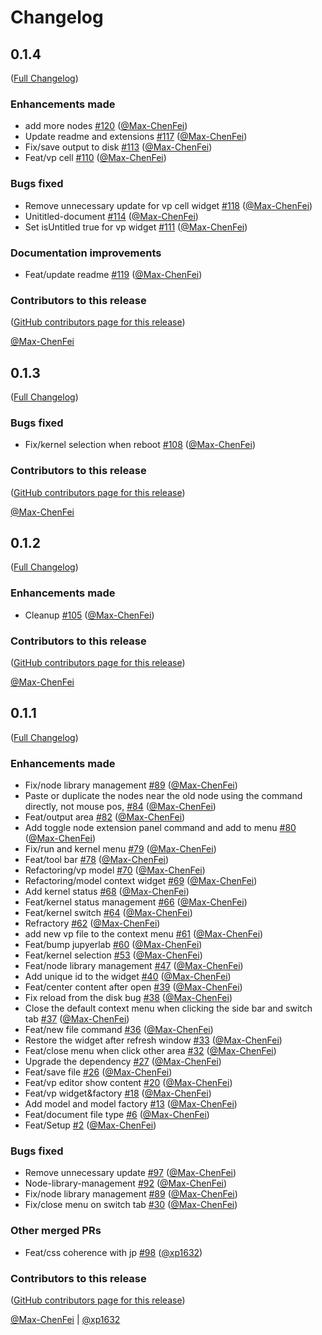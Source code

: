 # Changelog

<!-- <START NEW CHANGELOG ENTRY> -->

## 0.1.4

([Full Changelog](https://github.com/Max-ChenFei/VisualProgramming4JupyterLab/compare/v0.1.3...52982f6f06b748b0a999052cee95b7d9c8510608))

### Enhancements made

- add more nodes [#120](https://github.com/Max-ChenFei/VisualProgramming4JupyterLab/pull/120) ([@Max-ChenFei](https://github.com/Max-ChenFei))
- Update readme and extensions [#117](https://github.com/Max-ChenFei/VisualProgramming4JupyterLab/pull/117) ([@Max-ChenFei](https://github.com/Max-ChenFei))
- Fix/save output to disk [#113](https://github.com/Max-ChenFei/VisualProgramming4JupyterLab/pull/113) ([@Max-ChenFei](https://github.com/Max-ChenFei))
- Feat/vp cell [#110](https://github.com/Max-ChenFei/VisualProgramming4JupyterLab/pull/110) ([@Max-ChenFei](https://github.com/Max-ChenFei))

### Bugs fixed

- Remove unnecessary update for vp cell widget [#118](https://github.com/Max-ChenFei/VisualProgramming4JupyterLab/pull/118) ([@Max-ChenFei](https://github.com/Max-ChenFei))
- Unititled-document [#114](https://github.com/Max-ChenFei/VisualProgramming4JupyterLab/pull/114) ([@Max-ChenFei](https://github.com/Max-ChenFei))
- Set isUntitled true for vp widget  [#111](https://github.com/Max-ChenFei/VisualProgramming4JupyterLab/pull/111) ([@Max-ChenFei](https://github.com/Max-ChenFei))

### Documentation improvements

- Feat/update readme [#119](https://github.com/Max-ChenFei/VisualProgramming4JupyterLab/pull/119) ([@Max-ChenFei](https://github.com/Max-ChenFei))

### Contributors to this release

([GitHub contributors page for this release](https://github.com/Max-ChenFei/VisualProgramming4JupyterLab/graphs/contributors?from=2023-08-05&to=2023-09-13&type=c))

[@Max-ChenFei](https://github.com/search?q=repo%3AMax-ChenFei%2FVisualProgramming4JupyterLab+involves%3AMax-ChenFei+updated%3A2023-08-05..2023-09-13&type=Issues)

<!-- <END NEW CHANGELOG ENTRY> -->

## 0.1.3

([Full Changelog](https://github.com/Max-ChenFei/VisualProgramming4JupyterLab/compare/v0.1.2...1a66fb4a0938eb1e0d4b8d986595f698db398dda))

### Bugs fixed

- Fix/kernel selection when reboot [#108](https://github.com/Max-ChenFei/VisualProgramming4JupyterLab/pull/108) ([@Max-ChenFei](https://github.com/Max-ChenFei))

### Contributors to this release

([GitHub contributors page for this release](https://github.com/Max-ChenFei/VisualProgramming4JupyterLab/graphs/contributors?from=2023-08-04&to=2023-08-05&type=c))

[@Max-ChenFei](https://github.com/search?q=repo%3AMax-ChenFei%2FVisualProgramming4JupyterLab+involves%3AMax-ChenFei+updated%3A2023-08-04..2023-08-05&type=Issues)

## 0.1.2

([Full Changelog](https://github.com/Max-ChenFei/VisualProgramming4JupyterLab/compare/v0.1.1...0b58e4bc4ad0b53bd2a65b84f1a1f7edc38266d3))

### Enhancements made

- Cleanup [#105](https://github.com/Max-ChenFei/VisualProgramming4JupyterLab/pull/105) ([@Max-ChenFei](https://github.com/Max-ChenFei))

### Contributors to this release

([GitHub contributors page for this release](https://github.com/Max-ChenFei/VisualProgramming4JupyterLab/graphs/contributors?from=2023-08-04&to=2023-08-04&type=c))

[@Max-ChenFei](https://github.com/search?q=repo%3AMax-ChenFei%2FVisualProgramming4JupyterLab+involves%3AMax-ChenFei+updated%3A2023-08-04..2023-08-04&type=Issues)

## 0.1.1

([Full Changelog](https://github.com/Max-ChenFei/VisualProgramming4JupyterLab/compare/308159c55b7a3512b4286d71f3acf96b87c20435...4151f7b1b7427d82dca5f0673b0f762d3ca2150e))

### Enhancements made

- Fix/node library management [#89](https://github.com/Max-ChenFei/VisualProgramming4JupyterLab/pull/89) ([@Max-ChenFei](https://github.com/Max-ChenFei))
- Paste or duplicate the nodes near the old node using the command directly, not mouse pos, [#84](https://github.com/Max-ChenFei/VisualProgramming4JupyterLab/pull/84) ([@Max-ChenFei](https://github.com/Max-ChenFei))
- Feat/output area [#82](https://github.com/Max-ChenFei/VisualProgramming4JupyterLab/pull/82) ([@Max-ChenFei](https://github.com/Max-ChenFei))
- Add toggle node extension panel command and add to menu [#80](https://github.com/Max-ChenFei/VisualProgramming4JupyterLab/pull/80) ([@Max-ChenFei](https://github.com/Max-ChenFei))
- Fix/run and kernel menu [#79](https://github.com/Max-ChenFei/VisualProgramming4JupyterLab/pull/79) ([@Max-ChenFei](https://github.com/Max-ChenFei))
- Feat/tool bar [#78](https://github.com/Max-ChenFei/VisualProgramming4JupyterLab/pull/78) ([@Max-ChenFei](https://github.com/Max-ChenFei))
- Refactoring/vp model [#70](https://github.com/Max-ChenFei/VisualProgramming4JupyterLab/pull/70) ([@Max-ChenFei](https://github.com/Max-ChenFei))
- Refactoring/model context widget [#69](https://github.com/Max-ChenFei/VisualProgramming4JupyterLab/pull/69) ([@Max-ChenFei](https://github.com/Max-ChenFei))
- Add kernel status [#68](https://github.com/Max-ChenFei/VisualProgramming4JupyterLab/pull/68) ([@Max-ChenFei](https://github.com/Max-ChenFei))
- Feat/kernel status management [#66](https://github.com/Max-ChenFei/VisualProgramming4JupyterLab/pull/66) ([@Max-ChenFei](https://github.com/Max-ChenFei))
- Feat/kernel switch [#64](https://github.com/Max-ChenFei/VisualProgramming4JupyterLab/pull/64) ([@Max-ChenFei](https://github.com/Max-ChenFei))
- Refractory [#62](https://github.com/Max-ChenFei/VisualProgramming4JupyterLab/pull/62) ([@Max-ChenFei](https://github.com/Max-ChenFei))
- add new vp file to the context menu [#61](https://github.com/Max-ChenFei/VisualProgramming4JupyterLab/pull/61) ([@Max-ChenFei](https://github.com/Max-ChenFei))
- Feat/bump jupyerlab [#60](https://github.com/Max-ChenFei/VisualProgramming4JupyterLab/pull/60) ([@Max-ChenFei](https://github.com/Max-ChenFei))
- Feat/kernel selection [#53](https://github.com/Max-ChenFei/VisualProgramming4JupyterLab/pull/53) ([@Max-ChenFei](https://github.com/Max-ChenFei))
- Feat/node library management [#47](https://github.com/Max-ChenFei/VisualProgramming4JupyterLab/pull/47) ([@Max-ChenFei](https://github.com/Max-ChenFei))
- Add unique id to the widget [#40](https://github.com/Max-ChenFei/VisualProgramming4JupyterLab/pull/40) ([@Max-ChenFei](https://github.com/Max-ChenFei))
- Feat/center content after open [#39](https://github.com/Max-ChenFei/VisualProgramming4JupyterLab/pull/39) ([@Max-ChenFei](https://github.com/Max-ChenFei))
- Fix reload from the disk bug [#38](https://github.com/Max-ChenFei/VisualProgramming4JupyterLab/pull/38) ([@Max-ChenFei](https://github.com/Max-ChenFei))
- Close the default context menu when clicking the side bar and switch tab [#37](https://github.com/Max-ChenFei/VisualProgramming4JupyterLab/pull/37) ([@Max-ChenFei](https://github.com/Max-ChenFei))
- Feat/new file command [#36](https://github.com/Max-ChenFei/VisualProgramming4JupyterLab/pull/36) ([@Max-ChenFei](https://github.com/Max-ChenFei))
- Restore the widget after refresh window [#33](https://github.com/Max-ChenFei/VisualProgramming4JupyterLab/pull/33) ([@Max-ChenFei](https://github.com/Max-ChenFei))
- Feat/close menu when click other area [#32](https://github.com/Max-ChenFei/VisualProgramming4JupyterLab/pull/32) ([@Max-ChenFei](https://github.com/Max-ChenFei))
- Upgrade the dependency [#27](https://github.com/Max-ChenFei/VisualProgramming4JupyterLab/pull/27) ([@Max-ChenFei](https://github.com/Max-ChenFei))
- Feat/save file [#26](https://github.com/Max-ChenFei/VisualProgramming4JupyterLab/pull/26) ([@Max-ChenFei](https://github.com/Max-ChenFei))
- Feat/vp editor show content [#20](https://github.com/Max-ChenFei/VisualProgramming4JupyterLab/pull/20) ([@Max-ChenFei](https://github.com/Max-ChenFei))
- Feat/vp widget&factory [#18](https://github.com/Max-ChenFei/VisualProgramming4JupyterLab/pull/18) ([@Max-ChenFei](https://github.com/Max-ChenFei))
- Add model and model factory [#13](https://github.com/Max-ChenFei/VisualProgramming4JupyterLab/pull/13) ([@Max-ChenFei](https://github.com/Max-ChenFei))
- Feat/document file type [#6](https://github.com/Max-ChenFei/VisualProgramming4JupyterLab/pull/6) ([@Max-ChenFei](https://github.com/Max-ChenFei))
- Feat/Setup [#2](https://github.com/Max-ChenFei/VisualProgramming4JupyterLab/pull/2) ([@Max-ChenFei](https://github.com/Max-ChenFei))

### Bugs fixed

- Remove unnecessary update [#97](https://github.com/Max-ChenFei/VisualProgramming4JupyterLab/pull/97) ([@Max-ChenFei](https://github.com/Max-ChenFei))
- Node-library-management [#92](https://github.com/Max-ChenFei/VisualProgramming4JupyterLab/pull/92) ([@Max-ChenFei](https://github.com/Max-ChenFei))
- Fix/node library management [#89](https://github.com/Max-ChenFei/VisualProgramming4JupyterLab/pull/89) ([@Max-ChenFei](https://github.com/Max-ChenFei))
- Fix/close menu on switch tab [#30](https://github.com/Max-ChenFei/VisualProgramming4JupyterLab/pull/30) ([@Max-ChenFei](https://github.com/Max-ChenFei))

### Other merged PRs

- Feat/css coherence with jp [#98](https://github.com/Max-ChenFei/VisualProgramming4JupyterLab/pull/98) ([@xp1632](https://github.com/xp1632))

### Contributors to this release

([GitHub contributors page for this release](https://github.com/Max-ChenFei/VisualProgramming4JupyterLab/graphs/contributors?from=2023-04-17&to=2023-08-04&type=c))

[@Max-ChenFei](https://github.com/search?q=repo%3AMax-ChenFei%2FVisualProgramming4JupyterLab+involves%3AMax-ChenFei+updated%3A2023-04-17..2023-08-04&type=Issues) | [@xp1632](https://github.com/search?q=repo%3AMax-ChenFei%2FVisualProgramming4JupyterLab+involves%3Axp1632+updated%3A2023-04-17..2023-08-04&type=Issues)
